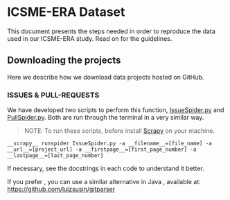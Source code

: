 # ICSME-ERA Dataset
This document presents the steps needed in order to reproduce the data used in our ICSME-ERA study. Read on for the guidelines.

## Downloading the projects
Here we describe how we download data projects hosted on GitHub.
### ISSUES & PULL-REQUESTS
We have developed two scripts to perform this function, [IssueSpider.py](https://github.com/fronchetti/ICSME-ERA-Dataset/blob/master/IssueSpider.py) and [PullSpider.py](https://github.com/fronchetti/ICSME-ERA-Dataset/blob/master/PullSpider.py). Both are run through the terminal in a very similar way. 
> NOTE: To run these scripts, before install [Scrapy](http://doc.scrapy.org/en/latest/intro/install.html) on your machine.

`__scrapy__ runspider IssueSpider.py -a __filename__=[file_name] -a __url__=[project_url] -a __firstpage__=[first_page_number] -a __lastpage__=[last_page_number]`

If necessary, see the docstrings in each code to understand it better.


If you prefer , you can use a similar alternative in Java , available at:
https://github.com/luizsusin/gitparser



